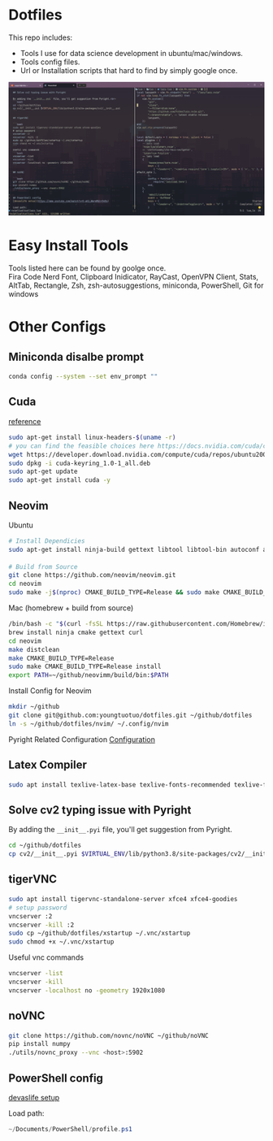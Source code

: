 # Dotfiles

This repo includes:
* Tools I use for data science development in ubuntu/mac/windows.
* Tools config files.
* Url or Installation scripts that hard to find by simply google once.

<p align="center">
    <img src="pictures/win.png"/>
</p>


# Easy Install Tools
Tools listed here can be found by goolge once.<br>
Fira Code Nerd Font, Clipboard Inidicator, RayCast, OpenVPN Client, Stats, AltTab, Rectangle, Zsh, zsh-autosuggestions, miniconda, PowerShell, Git for windows

# Other Configs
## Miniconda disalbe prompt
```bash
conda config --system --set env_prompt ""
```
## Cuda
[reference](https://docs.nvidia.com/cuda/cuda-installation-guide-linux/index.html)

```bash
sudo apt-get install linux-headers-$(uname -r)
# you can find the feasible choices here https://docs.nvidia.com/cuda/cuda-installation-guide-linux/index.html#network-repo-installation-for-ubuntu
wget https://developer.download.nvidia.com/compute/cuda/repos/ubuntu2004/x86_64/cuda-keyring_1.0-1_all.deb
sudo dpkg -i cuda-keyring_1.0-1_all.deb
sudo apt-get update
sudo apt-get install cuda -y
```

## Neovim
  
Ubuntu
```bash
# Install Dependicies
sudo apt-get install ninja-build gettext libtool libtool-bin autoconf automake cmake g++ pkg-config unzip curl doxygen -y

# Build from Source
git clone https://github.com/neovim/neovim.git
cd neovim
sudo make -j$(nproc) CMAKE_BUILD_TYPE=Release && sudo make CMAKE_BUILD_TYPE=Release install
```

Mac (homebrew + build from source)
  
```bash
/bin/bash -c "$(curl -fsSL https://raw.githubusercontent.com/Homebrew/install/HEAD/install.sh)"
brew install ninja cmake gettext curl
cd neovim
make distclean
make CMAKE_BUILD_TYPE=Release
sudo make CMAKE_BUILD_TYPE=Release install
export PATH=~/github/neovimm/build/bin:$PATH
```
Install Config for Neovim
  
```bash
mkdir ~/github
git clone git@github.com:youngtuotuo/dotfiles.git ~/github/dotfiles
ln -s ~/github/dotfiles/nvim/ ~/.config/nvim
```
Pyright Related Configuration
[Configuration](https://github.com/microsoft/pyright/blob/main/docs/configuration.md)

## Latex Compiler

```bash
sudo apt install texlive-latex-base texlive-fonts-recommended texlive-fonts-extra texlive-latex-extra texlive-xetex latexmk -y
```

## Solve cv2 typing issue with Pyright

By adding the `__init__.pyi` file, you'll get suggestion from Pyright.<br>
```bash
cd ~/github/dotfiles
cp cv2/__init__.pyi $VIRTUAL_ENV/lib/python3.8/site-packages/cv2/__init__.pyi
```

## tigerVNC

```bash
sudo apt install tigervnc-standalone-server xfce4 xfce4-goodies
# setup password
vncserver :2
vncserver -kill :2
sudo cp ~/github/dotfiles/xstartup ~/.vnc/xstartup
sudo chmod +x ~/.vnc/xstartup
```
Useful vnc commands
```bash
vncserver -list
vncserver -kill
vncserver -localhost no -geometry 1920x1080
```

## noVNC

```bash
git clone https://github.com/novnc/noVNC ~/github/noVNC
pip install numpy
./utils/novnc_proxy --vnc <host>:5902
```

## PowerShell config
[devaslife setup](https://www.youtube.com/watch?v=5-aK2_WwrmM&t=540s)

Load path:
```powershell
~/Documents/PowerShell/profile.ps1
```
